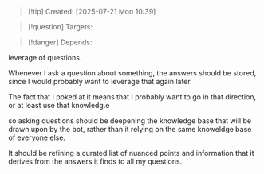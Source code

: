 
>[!tip] Created: [2025-07-21 Mon 10:39]

>[!question] Targets: 

>[!danger] Depends: 

leverage of questions.

Whenever I ask a question about something, the answers should be stored, since I would probably want to leverage that again later.

The fact that I poked at it means that I probably want to go in that direction, or at least use that knowledg.e

so asking questions should be deepening the knowledge base that will be drawn upon by the bot, rather than it relying on the same knoweldge base of everyone else.

It should be refining a curated list of nuanced points and information that it derives from the answers it finds to all my questions.